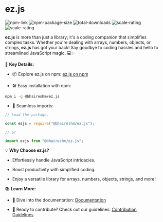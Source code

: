 # ez.js

<div id="badges">
<img alt="npm-link" src="https://img.shields.io/npm/v/%40bhairesh%2Fez.js?link=https%3A%2F%2Fwww.npmjs.com%2Fpackage%2F%40bhairesh%2Fez.js&color=blue">
<img alt="npm-package-size" src="https://img.shields.io/bundlephobia/min/%40bhairesh%2Fez.js?label=pkg%20size">
<img alt="total-downloads" src="https://img.shields.io/npm/dt/%40bhairesh/ez.js?color=blue">
<img alt="scale-rating" src="https://sonarcloud.io/api/project_badges/measure?project=bhaireshm_ez.js&metric=sqale_rating">
<img alt="scale-rating" src="https://sonarcloud.io/api/project_badges/measure?project=bhaireshm_ez.js&metric=security_rating">
</div>

**ez.js** is more than just a library; it's a coding companion that simplifies complex tasks. Whether you're dealing with arrays, numbers, objects, or strings, **ez.js** has got your back! Say goodbye to coding hassles and hello to streamlined JavaScript magic. 💻✨

🔗 **Key Details:**

- 📦 Explore ez.js on npm: [ez.js on npm](https://www.npmjs.com/package/@bhaireshm/ez.js)

- 🛠️ Easy installation with npm:

```bash
npm i -g @bhaireshm/ez.js
```

- 🔄 Seamless imports:

```javascript
// Load the package.

const ezjs = require("@bhaireshm/ez.js");

// or

import ezjs from "@bhaireshm/ez.js";
```

💡 **Why Choose ez.js?**

- Effortlessly handle JavaScript intricacies.

- Boost productivity with simplified coding.

- Enjoy a versatile library for arrays, numbers, objects, strings, and more!

📚 **Learn More:**

- 📘 Dive into the documentation: [Documentation](https://bhaireshm.github.io/ez.js/)

- 🤝 Ready to contribute? Check out our guidelines: [Contribution Guidelines](https://github.com/bhaireshm/ez.js/blob/master/CONTRIBUTION.md)
